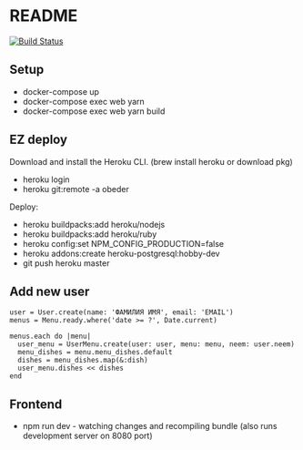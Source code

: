 # README

[![Build Status](https://travis-ci.org/Restream/obeder.svg?branch=develop)](https://travis-ci.org/Restream/obeder)

## Setup

 * docker-compose up
 * docker-compose exec web yarn
 * docker-compose exec web yarn build

## EZ deploy

Download and install the Heroku CLI. (brew install heroku or download pkg)
 * heroku login
 * heroku git:remote -a obeder

Deploy:
 * heroku buildpacks:add heroku/nodejs
 * heroku buildpacks:add heroku/ruby
 * heroku config:set NPM_CONFIG_PRODUCTION=false
 * heroku addons:create heroku-postgresql:hobby-dev
 * git push heroku master

## Add new user
```
user = User.create(name: 'ФАМИЛИЯ ИМЯ', email: 'EMAIL')
menus = Menu.ready.where('date >= ?', Date.current)

menus.each do |menu|
  user_menu = UserMenu.create(user: user, menu: menu, neem: user.neem)
  menu_dishes = menu.menu_dishes.default
  dishes = menu_dishes.map(&:dish)
  user_menu.dishes << dishes
end
```

## Frontend

* npm run dev - watching changes and recompiling bundle (also runs development server on 8080 port)
